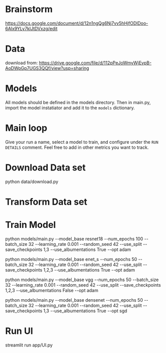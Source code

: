 # Brainstorm
https://docs.google.com/document/d/12n1ngQg6Nj7vv5hHjfODlDoo-6Alx9YLy7klJtDVxzg/edit

# Data
download from: https://drive.google.com/file/d/112pPeJoWmyWjEvpB-AoDWpGp7UGS3QQf/view?usp=sharing

# Models
All models should be defined in the models directory. Then in main.py, import the model instatiator and add it to the `models` dictionary. 

# Main loop
Give your run a name, select a model to train, and configure under the `RUN DETAILS` comment.
Feel free to add in other metrics you want to track. 




# Download Data set
python data/download.py

# Transform Data set


# Train Model
python models/main.py --model_base resnet18 --num_epochs  100 --batch_size  32 --learning_rate  0.001 --random_seed  42 --use_split --save_checkpoints 1,3 --use_albumentations True --opt adam

python models/main.py --model_base enet_s --num_epochs  50 --batch_size  32 --learning_rate  0.001 --random_seed  42 --use_split --save_checkpoints  1,2,3 --use_albumentations True --opt adam

python models/main.py --model_base vgg --num_epochs  50 --batch_size  32 --learning_rate  0.001 --random_seed  42 --use_split --save_checkpoints  1,2,3 --use_albumentations False --opt adam

python models/main.py --model_base densenet --num_epochs  50 --batch_size  32 --learning_rate  0.001 --random_seed  42 --use_split --save_checkpoints 1,3 --use_albumentations True --opt sgd

# Run UI
streamlit run app/UI.py
